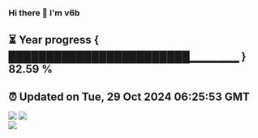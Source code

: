 ### Hi there 👋  I'm v6b  
⏳ Year progress { ████████████████████████▁▁▁▁▁▁ } 82.59 %
---
⏰ Updated on Tue, 29 Oct 2024 06:25:53 GMT
---
![](https://github-readme-stats.vercel.app/api?username=v6b&bg_color=30,e96443,904e95&title_color=fff&text_color=fff&layout=compact)
![](https://github-readme-stats.vercel.app/api/top-langs/?username=v6b&layout=compact&bg_color=30,e96443,904e95&title_color=fff&text_color=fff)  
![](https://gcore.jsdelivr.net/gh/v6b/v6b@main/assets/github-contribution-grid-snake.svg)

